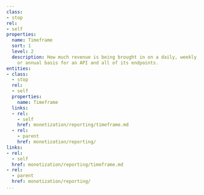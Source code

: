 ```yaml
---
class:
- stop
rel:
- self
properties:
  name: Timeframe
  sort: 1
  level: 2
  description: How much revenue is being brought in on a daily, weekly, monthly, quarterly,
    or annual basis for an API and all of its endpoints.
entities:
- class:
  - stop
  rel:
  - self
  properties:
    name: Timeframe
  links:
  - rel:
    - self
    href: monetization/reporting/timeframe.md
  - rel:
    - parent
    href: monetization/reporting/
links:
- rel:
  - self
  href: monetization/reporting/timeframe.md
- rel:
  - parent
  href: monetization/reporting/
...
```

